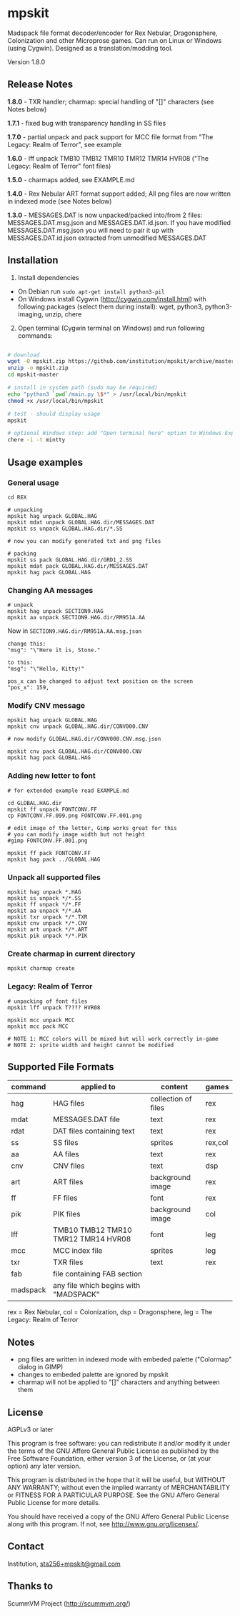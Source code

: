 mpskit
======

Madspack file format decoder/encoder for Rex Nebular, Dragonsphere, Colonization and other Microprose games. Can run on Linux or Windows (using Cygwin). Designed as a translation/modding tool.


Version 1.8.0

Release Notes
-------------

**1.8.0** - TXR handler; charmap: special handling of "[]" characters (see Notes below)
			
**1.7.1** - fixed bug with transparency handling in SS files

**1.7.0** - partial unpack and pack support for MCC file format from "The Legacy: Realm of Terror", see example

**1.6.0** - lff unpack TMB10 TMB12 TMR10 TMR12 TMR14 HVR08 ("The Legacy: Realm of Terror" font files)

**1.5.0** - charmaps added, see EXAMPLE.md

**1.4.0** - Rex Nebular ART format support added; All png files are now written in indexed mode (see Notes below)

**1.3.0** - MESSAGES.DAT is now unpacked/packed into/from 2 files: MESSAGES.DAT.msg.json and MESSAGES.DAT.id.json. 
If you have modified MESSAGES.DAT.msg.json you will need to pair it up with MESSAGES.DAT.id.json extracted from unmodified MESSAGES.DAT


Installation
------------

1) Install dependencies

* On Debian run `sudo apt-get install python3-pil`
* On Windows install Cygwin (http://cygwin.com/install.html) with following packages (select them during install): wget, python3, python3-imaging, unzip, chere

2) Open terminal (Cygwin terminal on Windows) and run following commands:

```bash

# download
wget -O mpskit.zip https://github.com/institution/mpskit/archive/master.zip
unzip -o mpskit.zip
cd mpskit-master

# install in system path (sudo may be required)
echo "python3 `pwd`/main.py \$*" > /usr/local/bin/mpskit
chmod +x /usr/local/bin/mpskit

# test - should display usage
mpskit

# optional Windows step: add "Open terminal here" option to Windows Explorer
chere -i -t mintty

```


Usage examples
--------------

### General usage ###
	
	cd REX
	
	# unpacking
	mpskit hag unpack GLOBAL.HAG	
	mpskit mdat unpack GLOBAL.HAG.dir/MESSAGES.DAT
	mpskit ss unpack GLOBAL.HAG.dir/*.SS

	# now you can modify generated txt and png files

	# packing
	mpskit ss pack GLOBAL.HAG.dir/GRD1_2.SS
	mpskit mdat pack GLOBAL.HAG.dir/MESSAGES.DAT	
	mpskit hag pack GLOBAL.HAG
	

### Changing AA messages ###

	# unpack
	mpskit hag unpack SECTION9.HAG
	mpskit aa unpack SECTION9.HAG.dir/RM951A.AA

Now in `SECTION9.HAG.dir/RM951A.AA.msg.json`
	
	change this:
	"msg": "\"Here it is, Stone."
	
	to this:
	"msg": "\"Hello, Kitty!"      

	pos_x can be changed to adjust text position on the screen
    "pos_x": 159,


### Modify CNV message ###

	mpskit hag unpack GLOBAL.HAG
	mpskit cnv unpack GLOBAL.HAG.dir/CONV000.CNV
	
	# now modify GLOBAL.HAG.dir/CONV000.CNV.msg.json
	
	mpskit cnv pack GLOBAL.HAG.dir/CONV000.CNV
	mpskit hag pack GLOBAL.HAG


### Adding new letter to font ###

	# for extended example read EXAMPLE.md

	cd GLOBAL.HAG.dir	
	mpskit ff unpack FONTCONV.FF
	cp FONTCONV.FF.099.png FONTCONV.FF.001.png
	
	# edit image of the letter, Gimp works great for this
	# you can modify image width but not height
	#gimp FONTCONV.FF.001.png
		
	mpskit ff pack FONTCONV.FF
	mpskit hag pack ../GLOBAL.HAG
	
### Unpack all supported files ###

	mpskit hag unpack *.HAG
	mpskit ss unpack */*.SS
	mpskit ff unpack */*.FF
	mpskit aa unpack */*.AA
	mpskit txr unpack */*.TXR
	mpskit cnv unpack */*.CNV
	mpskit art unpack */*.ART
	mpskit pik unpack */*.PIK
	
### Create charmap in current directory ###
	
	mpskit charmap create
	
### Legacy: Realm of Terror ###
	
	# unpacking of font files
	mpskit lff unpack T???? HVR08 
	
	mpskit mcc unpack MCC
	mpskit mcc pack MCC
	
	# NOTE 1: MCC colors will be mixed but will work correctly in-game
	# NOTE 2: sprite width and height cannot be modified
	
	
	
	

Supported File Formats
----------------------

|command  |applied to                            |content             |games    |
|---------|--------------------------------------|--------------------|---------|
|hag      |HAG files                             |collection of files |rex      |
|mdat     |MESSAGES.DAT file                     |text                |rex      |
|rdat     |DAT files containing text             |text                |rex      |
|ss       |SS files                              |sprites             |rex,col  |
|aa       |AA files                              |text                |rex      |
|cnv      |CNV files                             |text                |dsp      |
|art      |ART files                             |background image    |rex      |
|ff       |FF files                              |font                |rex      |
|pik      |PIK files                             |background image    |col      |
|lff      |TMB10 TMB12 TMR10 TMR12 TMR14 HVR08   |font                |leg      |
|mcc      |MCC index file                        |sprites             |leg      |
|txr      |TXR files                             |text                |rex      |
|fab      |file containing FAB section           |                    |         |
|madspack |any file which begins with "MADSPACK" |                    |         |

rex = Rex Nebular,
col = Colonization,
dsp = Dragonsphere,
leg = The Legacy: Realm of Terror

Notes
-----

* png files are written in indexed mode with embeded palette ("Colormap" dialog in GIMP)
* changes to embeded palette are ignored by mpskit
* charmap will not be applied to "[]" characters and anything between them

License
-------
AGPLv3 or later

This program is free software: you can redistribute it and/or modify
it under the terms of the GNU Affero General Public License as published by
the Free Software Foundation, either version 3 of the License, or
(at your option) any later version.

This program is distributed in the hope that it will be useful,
but WITHOUT ANY WARRANTY; without even the implied warranty of
MERCHANTABILITY or FITNESS FOR A PARTICULAR PURPOSE.  See the
GNU Affero General Public License for more details.

You should have received a copy of the GNU Affero General Public License
along with this program.  If not, see <http://www.gnu.org/licenses/>.

Contact
-------
Institution, sta256+mpskit@gmail.com

Thanks to
---------
ScummVM Project (http://scummvm.org/)







